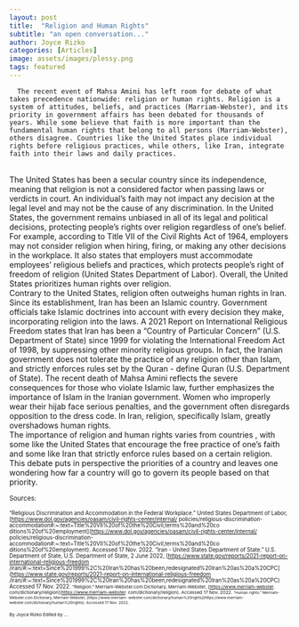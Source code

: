 ```yaml
---
layout: post
title:  "Religion and Human Rights"
subtitle: "an open conversation..."
author: Joyce Rizko
categories: [Articles]
image: assets/images/plessy.png
tags: featured
---
```


      The recent event of Mahsa Amini has left room for debate of what takes precedence nationwide: religion or human rights. Religion is a system of attitudes, beliefs, and practices (Marriam-Webster), and its priority in government affairs has been debated for thousands of years. While some believe that faith is more important than the fundamental human rights that belong to all persons (Marriam-Webster), others disagree. Countries like the United States place individual rights before religious practices, while others, like Iran, integrate faith into their laws and daily practices.  
  <br />
      The United States has been a secular country since its independence, meaning that religion is not a considered factor when passing laws or verdicts in court. An individual’s faith may not impact any decision at the legal level and may not be the cause of any discrimination. In the United States, the government remains unbiased in all of its legal and political decisions, protecting people’s rights over religion regardless of one’s belief. For example, according to Title VII of the Civil Rights Act of 1964, employers may not consider religion when hiring, firing, or making any other decisions in the workplace. It also states that employers must accommodate employees’ religious beliefs and practices, which protects people’s right of freedom of religion (United States Department of Labor). Overall, the United States prioritizes human rights over religion.  
  <br />
      Contrary to the United States, religion often outweighs human rights in Iran.  Since its establishment, Iran has been an Islamic country. Government officials take Islamic doctrines into account with every decision they make, incorporating religion into the laws. A 2021 Report on International Religious Freedom states that Iran has been a “Country of Particular Concern” (U.S. Department of State) since 1999 for violating the International Freedom Act of 1998, by suppressing other minority religious groups. In fact, the Iranian government does not tolerate the practice of any religion other than Islam, and strictly enforces rules set by the Quran - define Quran (U.S. Department of State). The recent death of Mahsa Amini reflects the severe consequences for those who violate Islamic law, further emphasizes the importance of Islam in the Iranian government. Women who improperly wear their hijab face serious penalties, and the government often disregards opposition to the dress code. In Iran, religion, specifically Islam, greatly overshadows human rights.  
<br />
      The importance of religion and human rights varies from countries , with some like the United States that encourage the free practice of one’s faith and some like Iran that strictly enforce rules based on a certain religion. This debate puts in perspective the priorities of a country and leaves one wondering how far a country will go to govern its people based on that priority.

<small> Sources:

<small> “Religious Discrimination and Accommodation in the Federal Workplace.” United States Department of Labor, [https://www.dol.gov/agencies/oasam/civil-rights-center/internal/ policies/religious-discrimination-accommodation#:~:text=Title%20VII%20of%20the%20Civil,terms%20and%20co ditions%20of%20employment](https://www.dol.gov/agencies/oasam/civil-rights-center/internal/ policies/religious-discrimination-accommodation#:~:text=Title%20VII%20of%20the%20Civil,terms%20and%20co ditions%20of%20employment). Accessed 17 Nov. 2022.  </small>
<small> “Iran - United States Department of State.” U.S. Department of State, U.S. Department of State, 2 June 2022, [https://www.state.gov/reports/2021-report-on-international-religious-freedom /iran/#:~:text=Since%201999%2C%20Iran%20has%20been,redesignated%20Iran%20as%20a%20CPC](https://www.state.gov/reports/2021-report-on-international-religious-freedom /iran/#:~:text=Since%201999%2C%20Iran%20has%20been,redesignated%20Iran%20as%20a%20CPC) Accessed 17 Nov. 2022.
<small> “Religion.” Merriam-Webster.com Dictionary, Merriam-Webster, [https://www.merriam-webster. com/dictionary/religion](https://www.merriam-webster. com/dictionary/religion). Accessed 17 Nov. 2022.
<small> “Human rights.” Merriam-Webster.com Dictionary, Merriam-Webster,  [https://www.merriam- webster.com/dictionary/human%20rights](https://www.merriam- webster.com/dictionary/human%20rights). Accessed 17 Nov. 2022. </small>


By Joyce Rizko
Edited by ...
